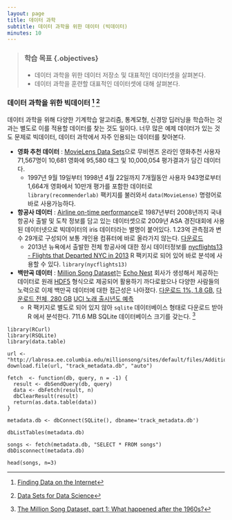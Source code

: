 ```yaml
---
layout: page
title: 데이터 과학
subtitle: 데이터 과학을 위한 데이터 (빅데이터)
minutes: 10
---
```


> ### 학습 목표 {.objectives}
>
> * 데이터 과학을 위한 데이터 저장소 및 대표적인 데이터셋을 살펴본다.
> * 데이터 과학을 훈련할 대표적인 데이터셋에 대해 살펴본다.

### 데이터 과학을 위한 빅데이터 [^Joseph-Rickert] [^big-datasets]


데이터 과학을 위해 다양한 기계학습 알고리즘, 통계모형, 신경망 딥러닝을 학습하는 것과는 별도로 이를 적용할 데이터를 찾는 것도 일이다. 너무 많은 예제 데이터가 있는 것도 문제로 빅데이터, 데이터 과학에서 자주 인용되는 데이터를 찾아본다.

* **영화 추천 데이터** : [MovieLens Data Sets](https://datahub.io/dataset/movielens)으로 무비렌즈 온라인 영화추천 사용자 71,567명이 10,681 영화에 95,580 태그 및 10,000,054 평가결과가 담긴 데이터다.
    * 1997년 9월 19일부터 1998년 4월 22일까지 7개월동안 사용자 943명로부터 1,664개 영화에서 10만개 평가를 포함한 데이터로 `library(recommenderlab)` 팩키지를 불러와서 `data(MovieLense)` 명령어로 바로 사용가능하다.
* **항공사 데이터** : [Airline on-time performance](http://stat-computing.org/dataexpo/2009/)로 1987년부터 2008년까지 국내 항공사 출발 및 도착 정보를 담고 있는 데이터셋으로 2009년 ASA 경진대회에 사용된 데이터넷으로 빅데이터의 iris 데이터라는 별명이 붙어있다. 1.23억 관측점과 변수 29개로 구성되어 보통 개인용 컴퓨터에 바로 올라가지 않는다. [다운로드](http://www.transtats.bts.gov/OT_Delay/OT_DelayCause1.asp)
    * 2013년 뉴욕에서 출발한 전체 항공사에 대한 정시 데이터정보를 [nycflights13 - Flights that Departed NYC in 2013](https://cran.r-project.org/web/packages/nycflights13/) R 팩키지로 되어 있어 바로 분석에 사용할 수 있다. `library(nycflights13)`
* **백만곡 데이터** : [Million Song Dataset](http://labrosa.ee.columbia.edu/millionsong/)는 [Echo Nest](http://the.echonest.com/company/) 회사가 생성해서 제공하는 데이터로 원래 [HDF5](https://www.hdfgroup.org/about/hdf_technologies.html) 형식으로 제공되어 활용하기 까다로왔으나 다양한 사람들의 노력으로 이제 백만곡 데이터에 대한 접근성은 나아졌다. [다운로드 1%, 1.8 GB](http://static.echonest.com/millionsongsubset_full.tar.gz), [다운로드 전체, 280 GB](http://labrosa.ee.columbia.edu/millionsong/pages/getting-dataset) [UCI 노래 출시년도 예측](http://archive.ics.uci.edu/ml/datasets/YearPredictionMSD)
    * R 팩키지로 별도로 되어 있지 않아 `sqlite` 데이터베이스 형태로 다운로드 받아 R 에서 분석한다. 711.6 MB SQLite 데이터베이스 크기를 갖는다. [^million-songs-in-r]

[^million-songs-in-r]: [The Million Song Dataset, part 1: What happened after the 1960s?](https://stattrekker.wordpress.com/2015/08/29/the-million-song-dataset-part-1-what-happened-after-the-1960s/)    
~~~ {.r}
library(RCurl)
library(RSQLite)
library(data.table)

url <- "http://labrosa.ee.columbia.edu/millionsong/sites/default/files/AdditionalFiles/track_metadata.db"
download.file(url, "track_metadata.db", "auto")

fetch  <- function(db, query, n = -1) {
  result <- dbSendQuery(db, query)
  data <- dbFetch(result, n)
  dbClearResult(result)
  return(as.data.table(data))
}

metadata.db <- dbConnect(SQLite(), dbname='track_metadata.db')

dbListTables(metadata.db)

songs <- fetch(metadata.db, "SELECT * FROM songs")
dbDisconnect(metadata.db)

head(songs, n=3)
~~~



[^Joseph-Rickert]: [Finding Data on the Internet](http://www.inside-r.org/howto/finding-data-internet)

[^big-datasets]: [Data Sets for Data Science](http://www.r-bloggers.com/data-sets-for-data-science/)